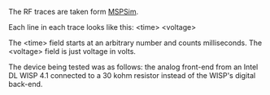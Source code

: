 The RF traces are taken form [MSPSim](https://github.com/ransford/mspsim/tree/mementos/traces).

Each line in each trace looks like this: \<time\> \<voltage\>

The \<time\> field starts at an arbitrary number and counts milliseconds.  The \<voltage\> field is just voltage in volts.

The device being tested was as follows: the analog front-end from an Intel DL WISP 4.1 connected to a 30 kohm resistor instead of the WISP's digital back-end.